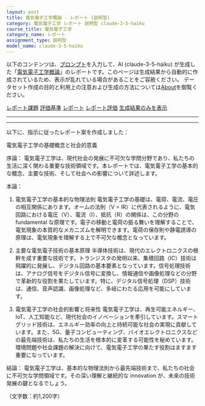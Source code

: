 ```yaml
---
layout: post
title: 電気電子工学概論 - レポート (説明型)
category: 電気電子工学 レポート 説明型 claude-3-5-haiku
course_title: 電気電子工学
category_name: レポート
assignment_type: 説明型
model_name: claude-3-5-haiku
---
```


以下のコンテンツは、[プロンプト](https://github.com/takedatoshiyuki/synthetic_assignments/tree/main/generated/電気電子工学/claude-3-5-haiku/prompt_レポート-説明型.md)を入力して、AI (claude-3-5-haiku) が生成した「[電気電子工学概論](/contents/電気電子工学/)」のレポートです。このページは生成結果から自動的に作成されているため、表示が乱れている場合があることをご容赦ください。
データセット作成の目的と利用上の注意および生成の方法については[About](/About)を御覧ください。

[レポート課題](../レポート課題-説明型)
[評価基準](../評価基準-説明型)
[レポート](../レポート-説明型)
[レポート評価](../レポート評価-説明型)
[生成結果のみを表示](https://github.com/takedatoshiyuki/synthetic_assignments/tree/main/generated/電気電子工学/claude-3-5-haiku/レポート-説明型.md)
  

***
***
  
以下に、指示に従ったレポート案を作成しました：

電気電子工学の基礎概念と社会的意義

序論：
電気電子工学は、現代社会の発展に不可欠な学問分野であり、私たちの生活に深く関わる重要な技術領域です。本レポートでは、電気電子工学の基本的な概念、主要な技術、そして社会への影響について詳述します。

本論：
1. 電気電子工学の基本的な物理法則
電気電子工学の基礎は、電荷、電流、電圧の相互関係にあります。オームの法則（V = IR）に代表されるように、電気回路における電圧（V）、電流（I）、抵抗（R）の関係は、この分野の fundamental な原理です。電子の移動と電荷の振る舞いを理解することで、電気現象の本質的なメカニズムを解明できます。電荷の保存則や静電誘導の原理は、電気現象を理解する上で不可欠な概念となっています。

2. 主要な電気電子技術の基本原理
半導体技術は、現代のエレクトロニクスの根幹を成す重要な技術です。トランジスタの発明以来、集積回路（IC）技術は飛躍的に発展し、デジタル回路の基本要素となっています。信号処理技術は、アナログ信号をデジタル信号に変換し、情報通信や画像処理などの分野で革新的な役割を果たしています。特に、デジタル信号処理（DSP）技術は、通信、音声認識、画像処理など、多岐にわたる応用を可能にしています。

3. 電気電子工学の社会的影響と将来性
電気電子工学は、再生可能エネルギー、IoT、人工知能など、現代社会のイノベーションを牽引しています。スマートグリッド技術は、エネルギー効率の向上と持続可能な社会の実現に貢献しています。また、5G、量子コンピューティング、バイオエレクトロニクスなどの最先端技術は、私たちの生活を根本的に変革する可能性を秘めています。環境問題や社会課題の解決に向けて、電気電子工学の果たす役割はますます重要になっています。

結論：
電気電子工学は、基本的な物理法則から最先端技術まで、私たちの社会に不可欠な学問領域です。その深い理解と継続的な innovation が、未来の技術発展の鍵となるでしょう。

（文字数：約1,200字）
